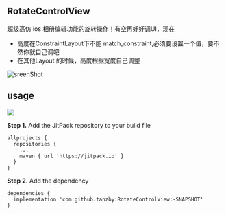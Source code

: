 ## RotateControlView

超级高仿 ios 相册编辑功能的旋转操作！有空再好好调UI，现在

* 高度在ConstraintLayout下不能 match_constraint,必须要设置一个值，要不然你就自己调吧
* 在其他Layout 的时候，高度根据宽度自己调整

![sreenShot](screenshot/screenShow.gif)

## usage

[![](https://jitpack.io/v/tanzby/RotateControlView.svg)](https://jitpack.io/#tanzby/RotateControlView)

**Step 1.** Add the JitPack repository to your build file

```
allprojects {
  repositories {
    ...
    maven { url 'https://jitpack.io' }
  }
}
```

**Step 2.** Add the dependency

```
dependencies {
  implementation 'com.github.tanzby:RotateControlView:-SNAPSHOT'
}
```
